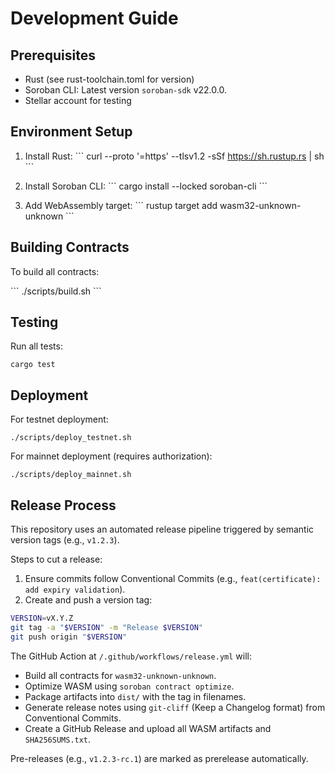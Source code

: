 # Development Guide

## Prerequisites

- Rust (see rust-toolchain.toml for version)
- Soroban CLI: Latest version `soroban-sdk` v22.0.0.
- Stellar account for testing

## Environment Setup

1. Install Rust:
\`\`\`
curl --proto '=https' --tlsv1.2 -sSf https://sh.rustup.rs | sh
\`\`\`

2. Install Soroban CLI:
\`\`\`
cargo install --locked soroban-cli
\`\`\`

3. Add WebAssembly target:
\`\`\`
rustup target add wasm32-unknown-unknown
\`\`\`

## Building Contracts

To build all contracts:

\`\`\`
./scripts/build.sh
\`\`\`

## Testing

Run all tests:

```
cargo test
```

## Deployment

For testnet deployment:

```
./scripts/deploy_testnet.sh
```

For mainnet deployment (requires authorization):

```
./scripts/deploy_mainnet.sh
```

## Release Process

This repository uses an automated release pipeline triggered by semantic version tags (e.g., `v1.2.3`).

Steps to cut a release:

1. Ensure commits follow Conventional Commits (e.g., `feat(certificate): add expiry validation`).
2. Create and push a version tag:

```bash
VERSION=vX.Y.Z
git tag -a "$VERSION" -m "Release $VERSION"
git push origin "$VERSION"
```

The GitHub Action at `/.github/workflows/release.yml` will:

- Build all contracts for `wasm32-unknown-unknown`.
- Optimize WASM using `soroban contract optimize`.
- Package artifacts into `dist/` with the tag in filenames.
- Generate release notes using `git-cliff` (Keep a Changelog format) from Conventional Commits.
- Create a GitHub Release and upload all WASM artifacts and `SHA256SUMS.txt`.

Pre-releases (e.g., `v1.2.3-rc.1`) are marked as prerelease automatically.
